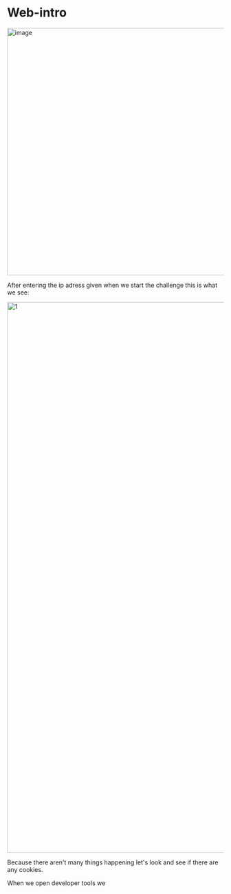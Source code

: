 <h1> Web-intro </h1>

<img width="575" alt="image" src="https://user-images.githubusercontent.com/107073731/202763463-a148e820-1beb-4b1e-9069-536eda8f6612.png">

After entering the ip adress given when we start the challenge this is what we see:

<img width="1280" alt="1" src="https://user-images.githubusercontent.com/107073731/202763565-af1cc62c-3f65-44f4-9982-a74b364e5ba0.png">

Because there aren't many things happening let's look and see if there are any cookies.
<p> When we open developer tools we 
